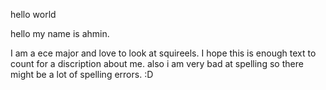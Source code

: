 hello world

hello my name is ahmin.

I am a ece major and love to look at squireels. I hope this is enough text to count for a discription about me. also i am very bad at spelling so there might be a lot of spelling errors. :D
